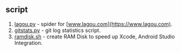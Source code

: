 ## script
1. [lagou.py](/lagou.py) - spider for [www.lagou.com](https://www.lagou.com).
2. [gitstats.py](/gitstats.py) - git log statistics script.
3. [ramdisk.sh](/ramdisk.sh) - create RAM Disk to speed up Xcode, Android Studio Integration.
